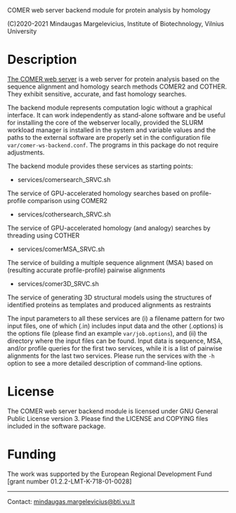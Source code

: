 COMER web server backend module for protein analysis by homology

(C)2020-2021 Mindaugas Margelevicius,
Institute of Biotechnology, Vilnius University

# Description

   [The COMER web server](https://bioinformatics.lt/comer) is a web 
   server for protein analysis based on the sequence alignment and 
   homology search methods COMER2 and COTHER. They exhibit sensitive, 
   accurate, and fast homology searches.

   The backend module represents computation logic without a graphical 
   interface. It can work independently as stand-alone software and be 
   useful for installing the core of the webserver locally, provided 
   the SLURM workload manager is installed in the system and variable 
   values and the paths to the external software are properly set in the 
   configuration file `var/comer-ws-backend.conf`. The programs in this 
   package do not require adjustments.

   The backend module provides these services as starting points:

  *  services/comersearch\_SRVC.sh

   The service of GPU-accelerated homology searches based on profile-profile 
   comparison using COMER2

  *  services/cothersearch\_SRVC.sh

   The service of GPU-accelerated homology (and analogy) searches by threading
   using COTHER

  *  services/comerMSA\_SRVC.sh

   The service of building a multiple sequence alignment (MSA) based on 
   (resulting accurate profile-profile) pairwise alignments

  *  services/comer3D\_SRVC.sh

   The service of generating 3D structural models using the structures of 
   identified proteins as templates and produced alignments as restraints

   The input parameters to all these services are (i) a filename pattern for 
   two input files, one of which (.in) includes input data and the other 
   (.options) is the options file (please find an example `var/job.options`),
   and (ii) the directory where the input files can be found. Input data is 
   sequence, MSA, and/or profile queries for the first two services, while 
   it is a list of pairwise alignments for the last two services. Please 
   run the services with the `-h` option to see a more detailed 
   description of command-line options.

# License

   The COMER web server backend module is licensed under GNU General Public 
   License version 3. Please find the LICENSE and COPYING files 
   included in the software package.

# Funding

The work was supported by the European Regional Development Fund 
[grant number 01.2.2-LMT-K-718-01-0028]

---

Contact: <mindaugas.margelevicius@bti.vu.lt>

